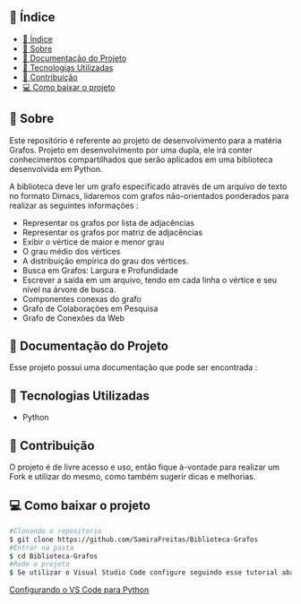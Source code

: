 


## 📜 Índice
- [📜 Índice](#-índice)
- [📝 Sobre](#-sobre)
- [👀 Documentação do Projeto](#-documentação-do-projeto)
- [👾 Tecnologias Utilizadas](#-tecnologias-utilizadas)
- [💞 Contribuição](#-contribuição)
- [💻 Como baixar o projeto](#-como-baixar-o-projeto)


## 📝 Sobre 
Este repositório é referente ao projeto de desenvolvimento para a matéria Grafos. Projeto em desenvolvimento por uma dupla, ele irá conter conhecimentos compartilhados que serão aplicados em uma biblioteca desenvolvida em Python.

A biblioteca deve ler um grafo especificado através de um arquivo de texto no formato Dimacs, lidaremos com grafos não-orientados ponderados para realizar as seguintes informações : 
- Representar os grafos  por lista de adjacências 
- Representar os grafos  por matriz de adjacências
- Exibir o vértice de maior e menor grau
- O grau médio dos vértices 
- A distribuição empírica do grau dos vértices.
- Busca em Grafos: Largura e Profundidade 
- Escrever a saída em um arquivo, tendo em cada linha o vértice e seu nível na  árvore de busca.
- Componentes conexas do grafo
- Grafo de Colaborações em Pesquisa
- Grafo de Conexões da Web

## 👀 Documentação do Projeto

Esse projeto possui uma documentação que pode ser encontrada : 


## 👾 Tecnologias Utilizadas 
- Python 

## 💞 Contribuição

 O projeto é de livre acesso e uso, então fique à-vontade para realizar um Fork e utilizar do mesmo, como também sugerir dicas e melhorias.
  
## 💻 Como baixar o projeto 

```bash
#Clonando o repositorio 
$ git clone https://github.com/SamiraFreitas/Biblioteca-Grafos
#Entrar na pasta
$ cd Biblioteca-Grafos 
#Rode o projeto 
$ Se utilizar o Visual Studio Code configure seguindo esse tutorial abaixo: 

```
[Configurando o VS Code para Python](https://www.youtube.com/watch?v=ZQ60SJDACuc)
